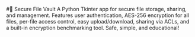 #🔐 Secure File Vault
A Python Tkinter app for secure file storage, sharing, and management. Features user authentication, AES-256 encryption for all files, per-file access control, easy upload/download, sharing via ACLs, and a built-in encryption benchmarking tool. Safe, simple, and educational!
